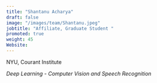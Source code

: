 ```yaml
---
title: "Shantanu Acharya"
draft: false
image: "/images/team/Shantanu.jpeg"
jobtitle: "Affiliate, Graduate Student "
promoted: true
weight: 45
Website:  
---
```



NYU, Courant Institute

*Deep Learning - Computer Vision and Speech Recognition*


